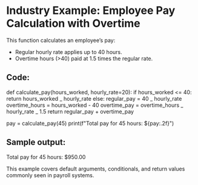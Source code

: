 # Industry Example: Employee Pay Calculation with Overtime

This function calculates an employee’s pay:

- Regular hourly rate applies up to 40 hours.
- Overtime hours (>40) paid at 1.5 times the regular rate.

## Code:

def calculate_pay(hours_worked, hourly_rate=20):
if hours_worked <= 40:
return hours_worked _ hourly_rate
else:
regular_pay = 40 _ hourly_rate
overtime_hours = hours_worked - 40
overtime_pay = overtime_hours _ hourly_rate _ 1.5
return regular_pay + overtime_pay

pay = calculate_pay(45)
print(f"Total pay for 45 hours: ${pay:.2f}")

## Sample output:

Total pay for 45 hours: $950.00

This example covers default arguments, conditionals, and return values commonly seen in payroll systems.
